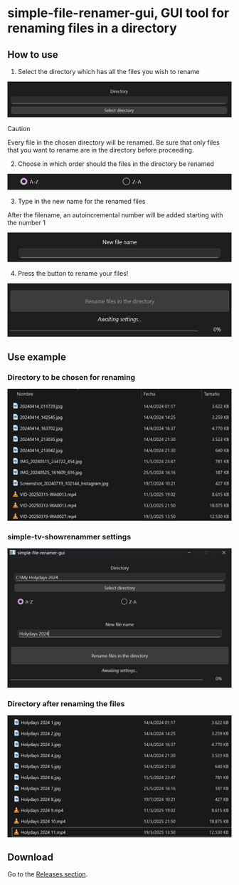 # simple-file-renamer-gui, GUI tool for renaming files in a directory
## How to use
1. Select the directory which has all the files you wish to rename

![Open file explorer button](assets/imgs/select_directory.png)

> [!CAUTION]
> Every file in the chosen directory will be renamed. Be sure that only files that you want to rename are in the directory before proceeding.

2. Choose in which order should the files in the directory be renamed

![Choose the order of file renaming](assets/imgs/choose_file_order.png)

3. Type in the new name for the renamed files

After the filename, an autoincremental number will be added starting with the number 1

![Select the new name of all files](assets/imgs/input_file_name.png)

4. Press the button to rename your files!

![Press the "Rename files in the directory" button](assets/imgs/rename_button.png)

## Use example

### Directory to be chosen for renaming

![Press the "Rename files in the directory" button](assets/imgs/example_directory.png)

### simple-tv-showrenammer settings

![Press the "Rename files in the directory" button](assets/imgs/example_settings.png)

### Directory after renaming the files

![Press the "Rename files in the directory" button](assets/imgs/example_results.png)

## Download

Go to the [Releases section](/releases/latest).